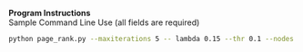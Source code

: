 **Program Instructions**  
Sample Command Line Use (all fields are required)
```Bash
python page_rank.py --maxiterations 5 -- lambda 0.15 --thr 0.1 --nodes [5,100,50]
```

